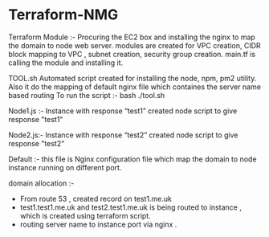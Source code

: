 # Terraform-NMG

Terraform Module :-
Procuring the EC2 box and installing the nginx to map the domain to node web server.
modules are created for VPC creation, CIDR block mapping to VPC , subnet creation, security group creation.
main.tf is calling the module and installing it.

TOOL.sh
Automated script created for installing the node, npm, pm2 utility.
Also it do the mapping of default nginx file which containes the server name based routing
To run the script :- bash ./tool.sh

Node1.js :- 
Instance with response “test1” 
created node script to give response "test1"

Node2.js:-
Instance with response “test2”
created node script to give response "test2"

Default :-
this file is Nginx configuration file which map the domain to node instance running on different port.

domain allocation :- 
- From route 53 , created record on test1.me.uk
- test1.test1.me.uk and test2.test1.me.uk is being routed to instance , which is created using terraform script.
- routing server name to instance port via nginx .
